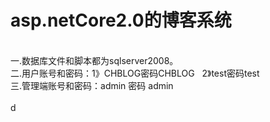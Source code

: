 ﻿# asp.netCore2.0的博客系统
<br/>
一.数据库文件和脚本都为sqlserver2008。<br/>
二.用户账号和密码：1》CHBLOG密码CHBLOG   2》test密码test  <br/>
三.管理端账号和密码：admin  密码 admin  <br/><br/>
d